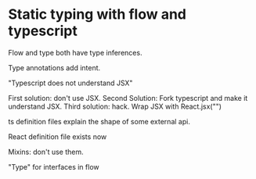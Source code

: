 # Static typing with flow and typescript

Flow and type both have type inferences.

Type annotations add intent.

"Typescript does not understand JSX"

First solution: don't use JSX.  Second Solution: Fork typescript and make it understand JSX.  Third solution: hack.  Wrap JSX with React.jsx("")

ts definition files explain the shape of some external api.

React definition file exists now

Mixins: don't use them.

"Type" for interfaces in flow

